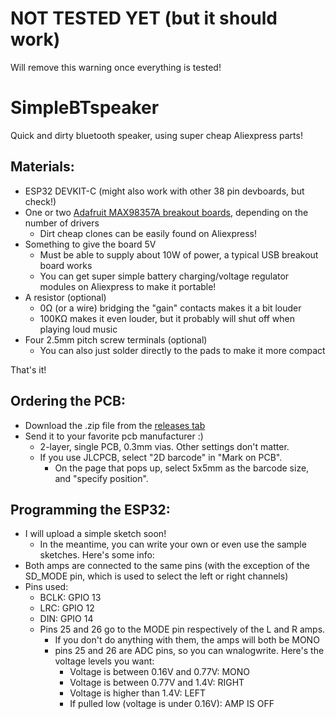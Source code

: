 # NOT TESTED YET (but it should work)
Will remove this warning once everything is tested!

# SimpleBTspeaker
Quick and dirty bluetooth speaker, using super cheap Aliexpress parts!

## Materials:
  - ESP32 DEVKIT-C (might also work with other 38 pin devboards, but check!)
  - One or two [Adafruit MAX98357A breakout boards](https://www.adafruit.com/product/3006), depending on the number of drivers
    - Dirt cheap clones can be easily found on Aliexpress!
  - Something to give the board 5V
    - Must be able to supply about 10W of power, a typical USB breakout board works
    - You can get super simple battery charging/voltage regulator modules on Aliexpress to make it portable!
  - A resistor (optional)
    - 0Ω (or a wire) bridging the "gain" contacts makes it a bit louder
    - 100KΩ makes it even louder, but it probably will shut off when playing loud music
  - Four 2.5mm pitch screw terminals (optional)
    - You can also just solder directly to the pads to make it more compact

That's it!

## Ordering the PCB:
  - Download the .zip file from the [releases tab](https://github.com/FAB1150/SimpleBTspeaker/releases)
  - Send it to your favorite pcb manufacturer :)
    - 2-layer, single PCB, 0.3mm vias. Other settings don't matter.
    - If you use JLCPCB, select "2D barcode" in "Mark on PCB".
      - On the page that pops up, select 5x5mm as the barcode size, and "specify position".

## Programming the ESP32:
  - I will upload a simple sketch soon!
    - In the meantime, you can write your own or even use the sample sketches. Here's some info:
  - Both amps are connected to the same pins (with the exception of the SD_MODE pin, which is used to select the left or right channels)
  - Pins used:
    - BCLK: GPIO 13
    - LRC: GPIO 12
    - DIN: GPIO 14
    - Pins 25 and 26 go to the MODE pin respectively of the L and R amps.
      - If you don't do anything with them, the amps will both be MONO
      - pins 25 and 26 are ADC pins, so you can wnalogwrite. Here's the voltage levels you want:
        - Voltage is between 0.16V and 0.77V: MONO 
        - Voltage is between 0.77V and 1.4V: RIGHT
        - Voltage is higher than 1.4V: LEFT
        - If pulled low (voltage is under 0.16V): AMP IS OFF
